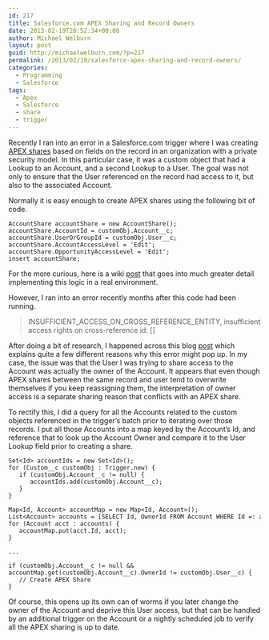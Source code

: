 ```yaml
---
id: 217
title: Salesforce.com APEX Sharing and Record Owners
date: 2013-02-19T20:52:34+00:00
author: Michael Welburn
layout: post
guid: http://michaelwelburn.com/?p=217
permalink: /2013/02/19/salesforce-apex-sharing-and-record-owners/
categories:
  - Programming
  - Salesforce
tags:
  - Apex
  - Salesforce
  - share
  - trigger
---
```

Recently I ran into an error in a Salesforce.com trigger where I was creating <a title="APEX sharing" href="http://www.salesforce.com/us/developer/docs/apexcode/Content/apex_bulk_sharing_creating_with_apex.htm" target="_blank">APEX shares</a> based on fields on the record in an organization with a private security model. In this particular case, it was a custom object that had a Lookup to an Account, and a second Lookup to a User. The goal was not only to ensure that the User referenced on the record had access to it, but also to the associated Account.

<!--more-->

Normally it is easy enough to create APEX shares using the following bit of code.

    AccountShare accountShare = new AccountShare();
    accountShare.AccountId = customObj.Account__c;
    accountShare.UserOrGroupId = customObj.User__c;
    accountShare.AccountAccessLevel = 'Edit';
    accountShare.OpportunityAccessLevel = 'Edit';
    insert accountShare;

For the more curious, here is a wiki <a title="DeveloperForce" href="http://wiki.developerforce.com/page/Using_Apex_Managed_Sharing_to_Create_Custom_Record_Sharing_Logic" target="_blank">post</a> that goes into much greater detail implementing this logic in a real environment.

However, I ran into an error recently months after this code had been running.

> INSUFFICIENT\_ACCESS\_ON\_CROSS\_REFERENCE_ENTITY, insufficient access rights on cross-reference id: []

After doing a bit of research, I happened across this blog <a title="Forcetree" href="http://www.forcetree.com/2011/12/insufficientaccessoncrossreferenceentit.html" target="_blank">post</a> which explains quite a few different reasons why this error might pop up. In my case, the issue was that the User I was trying to share access to the Account was actually the owner of the Account. It appears that even though APEX shares between the same record and user tend to overwrite themselves if you keep reassigning them, the interpretation of owner access is a separate sharing reason that conflicts with an APEX share.

To rectify this, I did a query for all the Accounts related to the custom objects referenced in the trigger&#8217;s batch prior to iterating over those records. I put all those Accounts into a map keyed by the Account&#8217;s Id, and reference that to look up the Account Owner and compare it to the User Lookup field prior to creating a share.

    Set<Id> accountIds = new Set<Id>();
    for (Custom__c customObj : Trigger.new) {
       if (customObj.Account__c != null) {
          accountIds.add(customObj.Account__c);
       }
    }
    
    Map<Id, Account> accountMap = new Map<Id, Account>();
    List<Account> accounts = [SELECT Id, OwnerId FROM Account WHERE Id =: accountIds];
    for (Account acct : accounts) {
       accountMap.put(acct.Id, acct);
    }
    
    ...
    
    if (customObj.Account__c != null && accountMap.get(customObj.Account__c).OwnerId != customObj.User__c) {
       // Create APEX Share
    }

Of course, this opens up its own can of worms if you later change the owner of the Account and deprive this User access, but that can be handled by an additional trigger on the Account or a nightly scheduled job to verify all the APEX sharing is up to date.